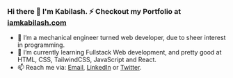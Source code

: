 ### Hi there 👋 I'm **Kabilash**. ⚡ Checkout my Portfolio at [iamkabilash.com](http://iamkabilash.com)

- 🔭 I’m a mechanical engineer turned web developer, due to sheer interest in programming.
- 🌱 I’m currently learning Fullstack Web development, and pretty good at HTML, CSS, TailwindCSS, JavaScript and React.
- 📫 Reach me via: [Email](mailto:iamkabilash@gmail.com), [LinkedIn](https://www.linkedin.com/in/iamkabilash/) or [Twitter](https://twitter.com/iamkabilash).

<!--
**iamkabilash/iamkabilash** is a ✨ _special_ ✨ repository because its `README.md` (this file) appears on your GitHub profile.

Here are some ideas to get you started:

- 🔭 I’m currently working on ...
- 🌱 I’m currently learning ...
- 👯 I’m looking to collaborate on ...
- 🤔 I’m looking for help with ...
- 💬 Ask me about ...
- 📫 How to reach me: ...
- 😄 Pronouns: ...
- ⚡ Fun fact: ...
-->
